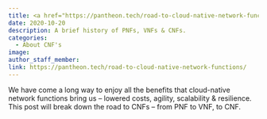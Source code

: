 ```yaml
---
title: <a href="https://pantheon.tech/road-to-cloud-native-network-functions/">Road to Cloud-Native Network Functions</a>
date: 2020-10-20
description: A brief history of PNFs, VNFs & CNFs.
categories:
  - About CNF's
image:
author_staff_member:
link: https://pantheon.tech/road-to-cloud-native-network-functions/
---
```

We have come a long way to enjoy all the benefits that cloud-native network functions bring us – lowered costs, agility, scalability & resilience. This post will break down the road to CNFs – from PNF to VNF, to CNF.
